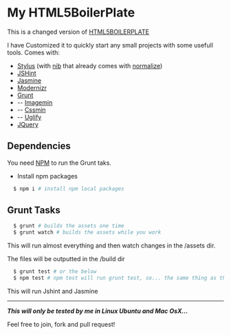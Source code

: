 # My HTML5BoilerPlate

This is a changed version of [HTML5BOILERPLATE](https://html5boilerplate.com/)

I have Customized it to quickly start any small projects with some usefull tools. Comes with:

* [Stylus](http://learnboost.github.io/stylus/) (with [nib](http://tj.github.io/nib/) that already comes with [normalize](http://necolas.github.io/normalize.css/))
* [JSHint](http://jshint.com/)
* [Jasmine](https://github.com/jasmine/jasmine)
* [Modernizr](http://modernizr.com/)
* [Grunt](http://gruntjs.com/)
* -- [Imagemin](https://github.com/gruntjs/grunt-contrib-imagemin)
* -- [Cssmin](https://github.com/gruntjs/grunt-contrib-cssmin)
* -- [Uglify](https://github.com/gruntjs/grunt-contrib-uglify)
* [JQuery](http://jquery.com/)

## Dependencies

You need [NPM](https://nodejs.org/) to run the Grunt taks.

* Install npm packages

```bash
  $ npm i # install npm local packages
```

## Grunt Tasks
```bash
  $ grunt # builds the assets one time
  $ grunt watch # builds the assets while you work
```

  This will run almost everything and then watch changes in the /assets dir.

  The files will be outputted in the /build dir


```bash
  $ grunt test # or the below
  $ npm test # npm test will run grunt test, so... the same thing as the above
```

  This will run Jshint and Jasmine

_____________________

***This will only be tested by me in Linux Ubuntu and Mac OsX...***

Feel free to join, fork and pull request!